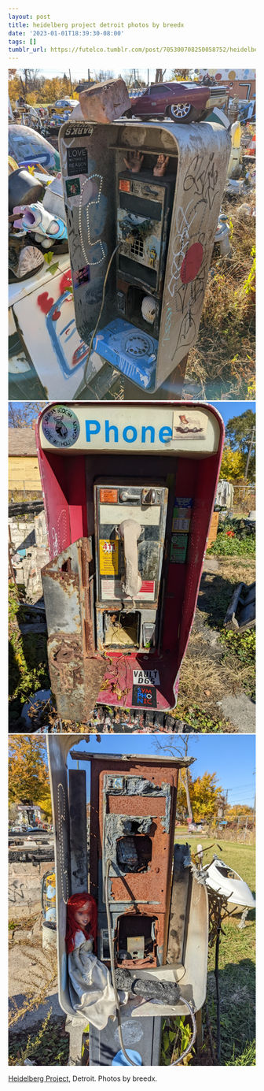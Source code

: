 ```yaml
---
layout: post
title: heidelberg project detroit photos by breedx
date: '2023-01-01T18:39:30-08:00'
tags: []
tumblr_url: https://futelco.tumblr.com/post/705300708250058752/heidelberg-project-detroit-photos-by-breedx
---
```

 ![](/images/blog/89a4d395c25b71abf08ef400b2eeb5f963fcef9d.jpg)  
 ![](/images/blog/29ef0f0d9e722c65a7553ff7fec5e3837ddcaff1.jpg)  
 ![](/images/blog/308042b6a656e448c1b98205437df1a49eb6027c.jpg)  
  

[Heidelberg Project](https://www.heidelberg.org/), Detroit. Photos by breedx.

